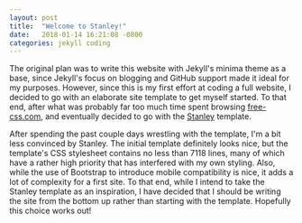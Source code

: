 ```yaml
---
layout: post
title:  "Welcome to Stanley!"
date:   2018-01-14 16:21:08 -0800
categories: jekyll coding
---
```

The original plan was to write this website with Jekyll's minima theme as a base, since Jekyll's focus on blogging and GitHub support made it ideal for my purposes. However, since this is my first effort at coding a full website, I decided to go with an elaborate site template to get myself started. To that end, after what was probably far too much time spent browsing [free-css.com](http://www.free-css.com/), and eventually decided to go with the [Stanley](http://www.free-css.com/free-css-templates/page202/stanley) template.

After spending the past couple days wrestling with the template, I'm a bit less convinced by Stanley. The initial template definitely looks nice, but the template's CSS stylesheet contains no less than 7118 lines, many of which have a rather high priority that has interfered with my own styling. Also, while the use of Bootstrap to introduce mobile compatibility is nice, it adds a lot of complexity for a first site. To that end, while I intend to take the Stanley template as an inspiration, I have decided that I should be writing the site from the bottom up rather than starting with the template. Hopefully this choice works out!
